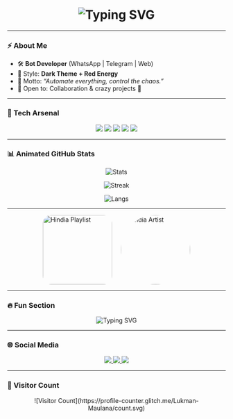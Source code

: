 <!-- 🔥 FULL ANIMATED GITHUB PROFILE (DOMINANT RED) -->

<h1 align="center">
  <img src="https://readme-typing-svg.demolab.com?font=Orbitron&size=30&duration=3000&pause=1000&color=FF0000&center=true&vCenter=true&width=700&lines=🔥+Welcome+to+Bew's+Profile;🚀+Bot+Developer+%7C+Tech+Explorer;❤️+Dominated+by+Red+Vibes" alt="Typing SVG" />
</h1>

---
### ⚡ About Me  
- 🛠️ **Bot Developer** (WhatsApp | Telegram | Web)  
- 🎨 Style: **Dark Theme + Red Energy**  
- 🧠 Motto: *“Automate everything, control the chaos.”*  
- 🤝 Open to: Collaboration & crazy projects 🔴  

---

### 🚀 Tech Arsenal  
<p align="center">
  <img src="https://img.shields.io/badge/Node.js-FF0000?style=for-the-badge&logo=node.js&logoColor=white" />
  <img src="https://img.shields.io/badge/JavaScript-CC0000?style=for-the-badge&logo=javascript&logoColor=white" />
  <img src="https://img.shields.io/badge/Telegram%20Bot-E60000?style=for-the-badge&logo=telegram&logoColor=white" />
  <img src="https://img.shields.io/badge/WhatsApp%20Bot-8B0000?style=for-the-badge&logo=whatsapp&logoColor=white" />
  <img src="https://img.shields.io/badge/Firebase-B22222?style=for-the-badge&logo=firebase&logoColor=white" />
</p>

---

### 📊 Animated GitHub Stats  
<div align="center">

  ![Stats](https://github-readme-stats.vercel.app/api?username=bew&show_icons=true&theme=radical&title_color=ff0000&icon_color=ff0000&text_color=ffffff&bg_color=0d0d0d&hide_border=true&count_private=true)  

  ![Streak](https://streak-stats.demolab.com?user=bew&theme=highcontrast&ring=ff0000&fire=ff0000&currStreakLabel=ff0000&sideLabels=ffffff&hide_border=true)  

  ![Langs](https://github-readme-stats.vercel.app/api/top-langs/?username=bew&layout=compact&theme=radical&title_color=ff0000&text_color=ffffff&bg_color=0d0d0d&hide_border=true)

</div>

---
<div class="music-section">
  <!-- Playlist -->
  <a href="https://open.spotify.com/playlist/37i9dQZF1DWZcHk7bMKrp9" target="_blank">
    <img class="card album" src="https://files.catbox.moe/rucxlt.jpg" alt="Hindia Playlist">
  </a>

  <!-- Artist -->
  <a href="https://open.spotify.com/artist/7Gy1PxqrgsiqWF6JNYPHeB" target="_blank">
    <img class="card artist" src="https://files.catbox.moe/90lau6.jpg" alt="Hindia Artist">
  </a>
</div>

<style>
.music-section {
  display: flex;
  gap: 20px;
  justify-content: center;
}
.card {
  width: 160px;
  height: 160px;
  border-radius: 20px;
  transition: transform 0.4s ease, box-shadow 0.4s ease;
  cursor: pointer;
}
.card:hover {
  transform: scale(1.1) rotate(5deg);
  box-shadow: 0 8px 20px rgba(0,0,0,0.3);
}
.album { border-radius: 20px; }
.artist { border-radius: 50%; }
.card:active {
  transform: scale(0.9) rotate(-5deg);
}
</style>

---
### 🔥 Fun Section  
<p align="center">
  <img src="https://readme-typing-svg.demolab.com?font=Fira+Code&weight=600&size=22&pause=2000&color=FF0000&center=true&vCenter=true&width=600&lines=⚡+Eat+Sleep+Code+Repeat;🔥+Breaking+Limits;❤️+Bots+Are+My+Language" alt="Typing SVG" />
</p>

---

### 🌐 Social Media  
<p align="center">
  <a href="https://instagram.com/lukmanmwlanaa__">
    <img src="https://img.shields.io/badge/Instagram-%23E4405F.svg?&style=for-the-badge&logo=instagram&logoColor=white" />
  </a>
  <a href="https://tiktok.com/@lukmanmwlanaa__">
    <img src="https://img.shields.io/badge/TikTok-000000?style=for-the-badge&logo=tiktok&logoColor=white" />
  </a>
  <a href="https://t.me/bewstr">
    <img src="https://img.shields.io/badge/Telegram-00a8d7?style=for-the-badge&logo=telegram&logoColor=white" />
  </a>
</p>

---
### 👀 Visitor Count  
<div align="center">
  ![Visitor Count](https://profile-counter.glitch.me/Lukman-Maulana/count.svg)
</div>
